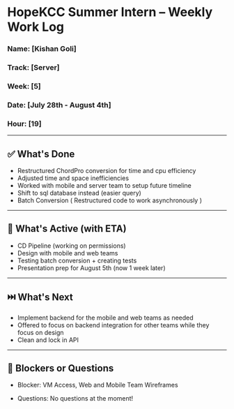 # HopeKCC Summer Intern – Weekly Work Log

### Name: [Kishan Goli]
### Track: [Server]
### Week: [5]
### Date: [July 28th - August 4th]
### Hour: [19]

---

## ✅ What's Done
- Restructured ChordPro conversion for time and cpu efficiency
- Adjusted time and space inefficiencies
- Worked with mobile and server team to setup future timeline
- Shift to sql database instead (easier query)
- Batch Conversion ( Restructured code to work asynchronously )

---

## 🔄 What's Active (with ETA)
- CD Pipeline (working on permissions)
- Design with mobile and web teams
- Testing batch conversion + creating tests
- Presentation prep for August 5th (now 1 week later)


---

## ⏭️ What's Next
- Implement backend for the mobile and web teams as needed
- Offered to focus on backend integration for other teams while they focus on design
- Clean and lock in API

---

## 🛑 Blockers or Questions

- Blocker: VM Access, Web and Mobile Team Wireframes

- Questions: No questions at the moment!


